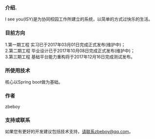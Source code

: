 ### 介绍.
I see you(ISY)是为协同校园工作所建立的系统，以简单的方式过快乐的生活。

### 目前方向
1.第一期工程 实习已于2017年03月01日完成正式发布(维护中)；  
2.第二期工程 毕业设计已于2017年10月08日完成正式发布(维护中)；  
3.第三期工程 基础平台能力重构将于2017年12月16日完成测试发布。

### 所使用技术
核心以Spring boot做为基础。

### 作者
zbeboy

### 支持或联系
如果您有更好的开发建议包括技术支持，请联系zbeboy@qq.com。
